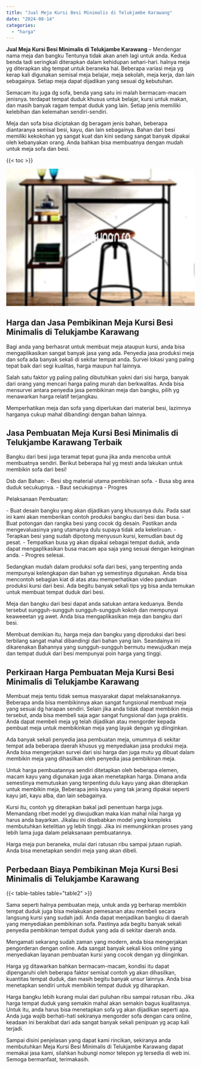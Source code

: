 ```yaml
---
title: "Jual Meja Kursi Besi Minimalis di Telukjambe Karawang"
date: "2024-08-14"
categories: 
  - "harga"
---
```


**Jual Meja Kursi Besi Minimalis di Telukjambe Karawang** – Mendengar nama meja dan bangku Tentunya tidak akan aneh lagi untuk anda. Kedua benda tadi seringkali diterapkan dalam kehidupan sehari-hari. halnya meja yg diterapkan sbg tempat untuk beraneka hal. Beberapa variasi meja yg kerap kali digunakan semisal meja belajar, meja sekolah, meja kerja, dan lain sebagainya. Setiap meja dapat dijadikan yang sesuai dg kebutuhan.

Semacam itu juga dg sofa, benda yang satu ini malah bermacam-macam jenisnya. terdapat tempat duduk khusus untuk belajar, kursi untuk makan, dan masih banyak ragam tempat duduk yang lain. Setiap jenis memiliki kelebihan dan kelemahan sendiri-sendiri.

Meja dan sofa bisa diciptakan dg beragam jenis bahan, beberapa diantaranya semisal besi, kayu, dan lain sebagainya. Bahan dari besi memiliki kekokohan yg sangat kuat dan kini sedang sangat banyak dipakai oleh kebanyakan orang. Anda bahkan bisa membuatnya dengan mudah untuk meja sofa dan besi.

{{< toc >}}

![Jual Meja Kursi Besi Minimalis di Telukjambe Karawang](/images/jual-meja-besi-murah24.png)

## Harga dan Jasa Pembikinan Meja Kursi Besi Minimalis di Telukjambe Karawang

Bagi anda yang berhasrat untuk membuat meja ataupun kursi, anda bisa mengaplikasikan sangat banyak jasa yang ada. Penyedia jasa produksi meja dan sofa ada banyak sekali di sekitar tempat anda. Survei lokasi yang paling tepat baik dari segi kualitas, harga maupun hal lainnya.

Salah satu faktor yg paling paling dibutuhkan yakni dari sisi harga, banyak dari orang yang mencari harga paling murah dan berkwalitas. Anda bisa mensurvei antara penyedia jasa pembikinan meja dan bangku, pilih yg menawarkan harga relatif terjangkau.

Memperhatikan meja dan sofa yang diperlukan dari material besi, lazimnya harganya cukup mahal dibandingi dengan bahan lainnya.

## Jasa Pembuatan Meja Kursi Besi Minimalis di Telukjambe Karawang Terbaik

Bangku dari besi juga teramat tepat guna jika anda mencoba untuk membuatnya sendiri. Berikut beberapa hal yg mesti anda lakukan untuk membikin sofa dari besi!

Dsb dan Bahan: - Besi sbg material utama pembikinan sofa. - Busa sbg area duduk secukupnya. - Baut secukupnya - Progres

Pelaksanaan Pembuatan:

\- Buat desain bangku yang akan dijadikan yang khususnya dulu. Pada saat ini kami akan memberikan contoh produksi bangku dari besi dan busa. - Buat potongan dan rangka besi yang cocok dg desain. Pastikan anda mengevaluasinya yang utamanya dulu supaya tidak ada kekeliruan. - Terapkan besi yang sudah dipotong menyusun kursi, kemudian baut dg pesat. - Tempatkan busa yg akan dipakai sebagai tempat duduk, anda dapat mengaplikasikan busa macam apa saja yang sesuai dengan keinginan anda. - Progres selesai.

Sedangkan mudah dalam produksi sofa dari besi, yang terpenting anda mempunyai kelengkapan dan bahan yg semestinya digunakan. Anda bisa mencontoh sebagian kiat di atas atau memperhatikan video panduan produksi kursi dari besi. Ada begitu banyak sekali tips yg bisa anda temukan untuk membuat tempat duduk dari besi.

Meja dan bangku dari besi dapat anda satukan antara keduanya. Benda tersebut sungguh-sungguh sungguh-sungguh kokoh dan mempunyai keaweeetan yg awet. Anda bisa mengaplikasikan meja dan bangku dari besi.

Membuat demikian itu, harga meja dan bangku yang diproduksi dari besi terbilang sangat mahal dibandingi dari bahan yang lain. Seandainya ini dikarenakan Bahannya yang sungguh-sungguh bermutu mewujudkan meja dan tempat duduk dari besi mempunyai poin harga yang tinggi.

## Perkiraan Harga Pembuatan Meja Kursi Besi Minimalis di Telukjambe Karawang

Membuat meja tentu tidak semua masyarakat dapat melaksanakannya. Beberapa anda bisa membikinnya akan sangat fungsional membuat meja yang sesuai dg harapan sendiri. Selain jika anda tidak dapat membikin meja tersebut, anda bisa membeli saja agar sangat fungsional dan juga praktis. Anda dapat membeli meja yg telah dijadikan atau mengorder kepada pembuat meja untuk membikinkan meja yang layak dengan yg diinginkan.

Ada banyak sekali penyedia jasa pembuatan meja, umumnya di sekitar tempat ada beberapa daerah khusus yg menyediakan jasa produksi meja. Anda bisa mengerjakan survei dari sisi harga dan juga mutu yg dibuat dalam membikin meja yang dihasilkan oleh penyedia jasa pembikinan meja.

Untuk harga pembuatannya sendiri ditetapkan oleh beberapa elemen, macam kayu yang digunakan juga akan menetapkan harga. Dimana anda semestinya memutuskan yang terpenting dulu kayu yang akan diterapkan untuk membikin meja, Beberapa jenis kayu yang tak jarang dipakai seperti kayu jati, kayu alba, dan lain sebagainya.

Kursi itu, contoh yg diterapkan bakal jadi penentuan harga juga. Memandang ribet model yg diwujudkan maka kian mahal nilai harga yg harus anda bayarkan. Jikalau ini disebabkan model yang kompleks membutuhkan ketelitian yg lebih tinggi. Jika ini memungkinkan proses yang lebih lama juga dalam pelaksanaan pembuatannya.

Harga meja pun beraneka, mulai dari ratusan ribu sampai jutaan rupiah. Anda bisa menetapkan sendiri meja yang akan dibeli.

## Perbedaan Biaya Pembikinan Meja Kursi Besi Minimalis di Telukjambe Karawang

{{< table-tables table="table2" >}}

Sama seperti halnya pembuatan meja, untuk anda yg berharap membikin tempat duduk juga bisa melakukan pemesanan atau membeli secara langsung kursi yang sudah jadi. Anda dapat menjadikan bangku di daerah yang menyediakan pembikinan sofa. Pastinya ada begitu banyak sekali penyedia pembikinan tempat duduk yang ada di sekitar daerah anda.

Mengamati sekarang sudah zaman yang modern, anda bisa mengerjakan pengorderan dengan online. Ada sangat banyak sekali kios online yang menyediakan layanan pembuatan kursi yang cocok dengan yg diinginkan.

Harga yg ditawarkan bahkan bermacam-macam, kondisi itu dapat dipengaruhi oleh beberapa faktor semisal contoh yg akan dihasilkan, kuantitas tempat duduk, dan masih begitu banyak unsur lainnya. Anda bisa menetapkan sendiri untuk membikin tempat duduk yg diharapkan.

Harga bangku lebih kurang mulai dari puluhan ribu sampai ratusan ribu. Jika harga tempat duduk yang semakin mahal akan semakin bagus kualitasnya. Untuk itu, anda harus bisa menetapkan sofa yg akan dijadikan seperti apa. Anda juga wajib berhati-hati sekiranya mengorder sofa dengan cara online, keadaan ini berakibat dari ada sangat banyak sekali penipuan yg acap kali terjadi.

Sampai disini penjelasan yang dapat kami rincikan, sekiranya anda membutuhkan Meja Kursi Besi Minimalis di Telukjambe Karawang dapat memakai jasa kami, silahkan hubungi nomor telepon yg tersedia di web ini. Semoga bermanfaat, terimakasih.
